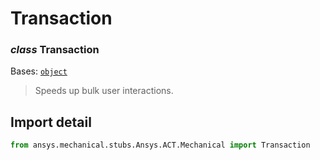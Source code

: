 # Transaction

### *class* Transaction

Bases: [`object`](https://docs.python.org/3/library/functions.html#object)

> Speeds up bulk user interactions.

> <!-- !! processed by numpydoc !! -->

## Import detail

```python
from ansys.mechanical.stubs.Ansys.ACT.Mechanical import Transaction
```
